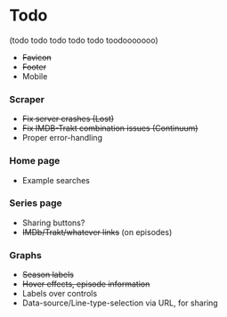 # Todo
(todo todo todo todo todo toodooooooo)

 *  ~~Favicon~~
 *  ~~Footer~~
 *  Mobile

### Scraper
 *  ~~Fix server crashes (Lost)~~
 *  ~~Fix IMDB-Trakt combination issues (Continuum)~~
 *  Proper error-handling

### Home page
 *  Example searches

### Series page
 *  Sharing buttons?
 *  ~~IMDb/Trakt/whatever links~~ (on episodes)

### Graphs
 *  ~~Season labels~~
 *  ~~Hover effects, episode information~~
 *  Labels over controls
 *  Data-source/Line-type-selection via URL, for sharing
